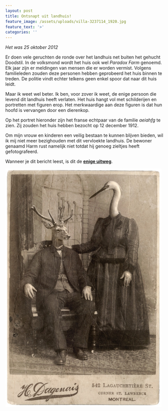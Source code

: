 ```yaml
---
layout: post
title: Ontsnapt uit landhuis!
feature_image: /assets/uploads/villa-3237114_1920.jpg
feature_text: '>'
categories: ''
---
```

_Het was 25 oktober 2012_

Er doen vele geruchten de ronde over het landhuis net buiten het gehucht Doodstil. In de volksmond wordt het huis ook wel _Paradox Farm_ genoemd. Elk jaar zijn er meldingen van mensen die er worden vermist. Volgens familieleden zouden deze personen hebben geprobeerd het huis binnen te treden. De politie vindt echter telkens geen enkel spoor dat naar dit huis leidt.

Maar ik weet wel beter. Ik ben, voor zover ik weet, de enige persoon die levend dit landhuis heeft verlaten. Het huis hangt vol met schilderijen en portretten met figuren erop. Het merkwaardige aan deze figuren is dat hun hoofd is vervangen door een dierenkop.

Op het portret hieronder zijn het franse echtpaar van de familie _aeiahfg_ te zien. Zij zouden het huis hebben bezocht op 12 december 1912. 

Om mijn vrouw en kinderen een veilig bestaan te kunnen blijven bieden, wil ik mij niet meer bezighouden met dit vervloekte landhuis. De bewoner genaamd Harm rust namelijk niet totdat hij genoeg zieltjes heeft gefotografeerd.

Wanneer je dit bericht leest, is dit de [**enige uitweg**](https://benblog.netlify.com/2019/10/24/kubus/). 

![Dierenportret](/assets/uploads/dierenportret.jpg "Dierenportret")
